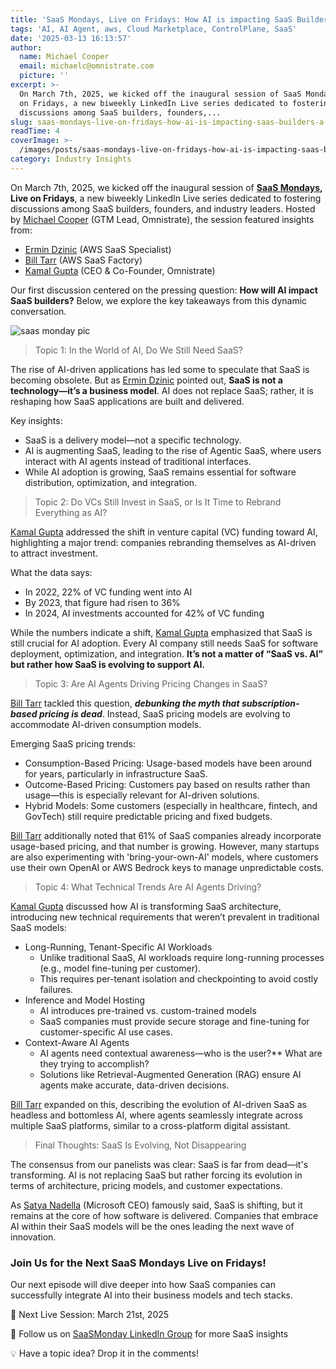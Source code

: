```yaml
---
title: 'SaaS Mondays, Live on Fridays: How AI is impacting SaaS Builders (A Recap)'
tags: 'AI, AI Agent, aws, Cloud Marketplace, ControlPlane, SaaS'
date: '2025-03-13 16:13:57'
author:
  name: Michael Cooper
  email: michaelc@omnistrate.com
  picture: ''
excerpt: >-
  On March 7th, 2025, we kicked off the inaugural session of SaaS Mondays, Live
  on Fridays, a new biweekly LinkedIn Live series dedicated to fostering
  discussions among SaaS builders, founders,...
slug: saas-mondays-live-on-fridays-how-ai-is-impacting-saas-builders-a-recap
readTime: 4
coverImage: >-
  /images/posts/saas-mondays-live-on-fridays-how-ai-is-impacting-saas-builders-a-recap-1.jpg
category: Industry Insights
---
```


On March 7th, 2025, we kicked off the inaugural session of **[SaaS Mondays][1], Live on Fridays**, a new biweekly LinkedIn Live series dedicated to fostering discussions among SaaS builders, founders, and industry leaders. Hosted by [Michael Cooper][2] (GTM Lead, Omnistrate), the session featured insights from:

 - [Ermin Dzinic][3] (AWS SaaS Specialist) 
 - [Bill Tarr][4] (AWS SaaS Factory)
 - [Kamal Gupta][5] (CEO & Co-Founder, Omnistrate)

Our first discussion centered on the pressing question: **How will AI impact SaaS builders?** Below, we explore the key takeaways from this dynamic conversation.

![saas monday pic][6]

> Topic 1: In the World of AI, Do We Still Need SaaS?

The rise of AI-driven applications has led some to speculate that SaaS is becoming obsolete. But as [Ermin Dzinic][7] pointed out, **SaaS is not a technology—it’s a business model**. AI does not replace SaaS; rather, it is reshaping how SaaS applications are built and delivered.

Key insights:

 - SaaS is a delivery model—not a specific technology.
 - AI is augmenting SaaS, leading to the rise of Agentic SaaS, where users interact with AI agents instead of traditional interfaces.
 - While AI adoption is growing, SaaS remains essential for software distribution, optimization, and integration.


> Topic 2: Do VCs Still Invest in SaaS, or Is It Time to Rebrand Everything as AI?

[Kamal Gupta][8] addressed the shift in venture capital (VC) funding toward AI, highlighting a major trend: companies rebranding themselves as AI-driven to attract investment.

What the data says:

 - In 2022, 22% of VC funding went into AI
 - By 2023, that figure had risen to 36%
 - In 2024, AI investments accounted for 42% of VC funding

While the numbers indicate a shift, [Kamal Gupta][5] emphasized that SaaS is still crucial for AI adoption. Every AI company still needs SaaS for software deployment, optimization, and integration. **It’s not a matter of “SaaS vs. AI” but rather how SaaS is evolving to support AI.**


> Topic 3: Are AI Agents Driving Pricing Changes in SaaS?

[Bill Tarr][9] tackled this question, ***debunking the myth that subscription-based pricing is dead***. Instead, SaaS pricing models are evolving to accommodate AI-driven consumption models.

Emerging SaaS pricing trends:

 - Consumption-Based Pricing: Usage-based models have been around for years, particularly in infrastructure SaaS.
 - Outcome-Based Pricing: Customers pay based on results rather than usage—this is especially relevant for AI-driven solutions.
- Hybrid Models: Some customers (especially in healthcare, fintech, and GovTech) still require predictable pricing and fixed budgets.

[Bill Tarr][9] additionally noted that 61% of SaaS companies already incorporate usage-based pricing, and that number is growing. However, many startups are also experimenting with 'bring-your-own-AI' models, where customers use their own OpenAI or AWS Bedrock keys to manage unpredictable costs.

> Topic 4: What Technical Trends Are AI Agents Driving?

[Kamal Gupta][10] discussed how AI is transforming SaaS architecture, introducing new technical requirements that weren’t prevalent in traditional SaaS models:

- Long-Running, Tenant-Specific AI Workloads
    - Unlike traditional SaaS, AI workloads require long-running processes (e.g., model fine-tuning per customer).
    - This requires per-tenant isolation and checkpointing to avoid costly failures.
- Inference and Model Hosting
    - AI introduces pre-trained vs. custom-trained models
    - SaaS companies must provide secure storage and fine-tuning for customer-specific AI use cases.
- Context-Aware AI Agents
    - AI agents need contextual awareness—who is the user?** What are they trying to accomplish?
    -  Solutions like Retrieval-Augmented Generation (RAG) ensure AI agents make accurate, data-driven decisions.

[Bill Tarr][9] expanded on this, describing the evolution of AI-driven SaaS as headless and bottomless AI, where agents seamlessly integrate across multiple SaaS platforms, similar to a cross-platform digital assistant.

> Final Thoughts: SaaS Is Evolving, Not Disappearing

The consensus from our panelists was clear: SaaS is far from dead—it's transforming. AI is not replacing SaaS but rather forcing its evolution in terms of architecture, pricing models, and customer expectations.

As [Satya Nadella][12] (Microsoft CEO) famously said, SaaS is shifting, but it remains at the core of how software is delivered. Companies that embrace AI within their SaaS models will be the ones leading the next wave of innovation.


### Join Us for the Next SaaS Mondays Live on Fridays!


Our next episode will dive deeper into how SaaS companies can successfully integrate AI into their business models and tech stacks. 

📅 Next Live Session: March 21st, 2025

🔗 Follow us on [SaaSMonday LinkedIn Group][13] for more SaaS insights

💡 Have a topic idea? Drop it in the comments!


  [1]: http://saasmondays.com/
  [2]: https://www.linkedin.com/in/michaeldc/
  [3]: https://www.linkedin.com/in/ermindzinic/
  [4]: https://www.linkedin.com/in/saastarr/
  [5]: https://www.linkedin.com/in/kkgupta2/
  [6]: /images/posts/saas-mondays-live-on-fridays-how-ai-is-impacting-saas-builders-a-recap-1.jpg
  [7]: https://www.linkedin.com/in/ermindzinic/
  [8]: https://www.linkedin.com/in/kkgupta2/
  [9]: https://www.linkedin.com/in/saastarr/
  [10]: https://www.linkedin.com/in/kkgupta2/
  [11]: https://www.linkedin.com/in/saastarr/
  [12]: https://www.linkedin.com/in/satyanadella/
  [13]: https://www.linkedin.com/groups/9880017/
